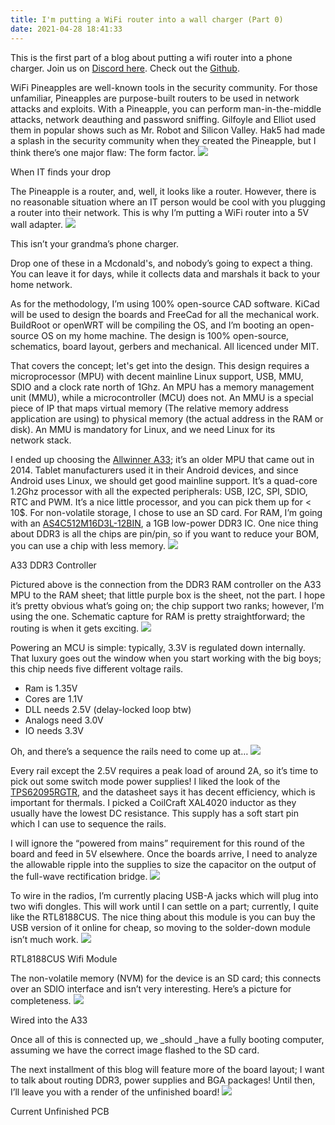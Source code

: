 ```yaml
---
title: I'm putting a WiFi router into a wall charger (Part 0)
date: 2021-04-28 18:41:33
---
```


This is the first part of a blog about putting a wifi router into a phone charger. Join us on [Discord here](https://discord.gg/EtZT7mjNuM). Check out the [Github](https://github.com/Machine-Hum/wifiwart).

WiFi Pineapples are well-known tools in the security community. For those unfamiliar, Pineapples are purpose-built routers to be used in network attacks and exploits. With a Pineapple, you can perform man-in-the-middle attacks, network deauthing and password sniffing. Gilfoyle and Elliot used them in popular shows such as Mr. Robot and Silicon Valley. Hak5 had made a splash in the security community when they created the Pineapple, but I think there’s one major flaw: The form factor.
![](https://cdn-images-1.medium.com/max/1024/1*qCt5mywjpZ9qsblO9COfAg.png)<figcaption>When IT finds your drop</figcaption>

The Pineapple is a router, and, well, it looks like a router. However, there is no reasonable situation where an IT person would be cool with you plugging a router into their network. This is why I’m putting a WiFi router into a 5V wall adapter.
![](https://cdn-images-1.medium.com/max/360/0*jUoQD3Udknc9b5Lx.jpg)<figcaption>This isn’t your grandma’s phone charger.</figcaption>

Drop one of these in a Mcdonald's, and nobody’s going to expect a thing. You can leave it for days, while it collects data and marshals it back to your home network.

As for the methodology, I’m using 100% open-source CAD software. KiCad will be used to design the boards and FreeCad for all the mechanical work. BuildRoot or openWRT will be compiling the OS, and I’m booting an open-source OS on my home machine. The design is 100% open-source, schematics, board layout, gerbers and mechanical. All licenced under MIT.

That covers the concept; let's get into the design. This design requires a microprocessor (MPU) with decent mainline Linux support, USB, MMU, SDIO and a clock rate north of 1Ghz. An MPU has a memory management unit (MMU), while a microcontroller (MCU) does not. An MMU is a special piece of IP that maps virtual memory (The relative memory address application are using) to physical memory (the actual address in the RAM or disk). An MMU is mandatory for Linux, and we need Linux for its network stack.

I ended up choosing the [Allwinner A33](http://dl.linux-sunxi.org/A33/A33_Datasheet_release1.0.pdf); it’s an older MPU that came out in 2014\. Tablet manufacturers used it in their Android devices, and since Android uses Linux, we should get good mainline support. It’s a quad-core 1.2Ghz processor with all the expected peripherals: USB, I2C, SPI, SDIO, RTC and PWM. It’s a nice little processor, and you can pick them up for &lt; 10$. For non-volatile storage, I chose to use an SD card. For RAM, I’m going with an [AS4C512M16D3L-12BIN](https://www.digikey.ca/en/products/detail/alliance-memory-inc/AS4C512M16D3L-12BIN/5298018), a 1GB low-power DDR3 IC. One nice thing about DDR3 is all the chips are pin/pin, so if you want to reduce your BOM, you can use a chip with less memory.
![](https://cdn-images-1.medium.com/max/880/1*MOheNg8OwJlXztrkLQ0BVg.png)<figcaption>A33 DDR3 Controller</figcaption>

Pictured above is the connection from the DDR3 RAM controller on the A33 MPU to the RAM sheet; that little purple box is the sheet, not the part. I hope it’s pretty obvious what’s going on; the chip support two ranks; however, I’m using the one. Schematic capture for RAM is pretty straightforward; the routing is when it gets exciting.
![](https://cdn-images-1.medium.com/max/687/1*azmSTnmml7T1RAisa1f8Cw.png)

Powering an MCU is simple: typically, 3.3V is regulated down internally. That luxury goes out the window when you start working with the big boys; this chip needs five different voltage rails.

*   Ram is 1.35V
*   Cores are 1.1V
*   DLL needs 2.5V (delay-locked loop btw)
*   Analogs need 3.0V
*   IO needs 3.3V

Oh, and there’s a sequence the rails need to come up at…
![](https://cdn-images-1.medium.com/max/791/1*4yhmL3XwoOBbnbJczjez8w.png)

Every rail except the 2.5V requires a peak load of around 2A, so it’s time to pick out some switch mode power supplies! I liked the look of the [TPS62095RGTR](https://www.digikey.ca/en/products/detail/texas-instruments/TPS62095RGTR/4864096?s=N4IgTCBcDaICoAUDKA2MAGAnAVgEoHE5cQBdAXyA), and the datasheet says it has decent efficiency, which is important for thermals. I picked a CoilCraft XAL4020 inductor as they usually have the lowest DC resistance. This supply has a soft start pin which I can use to sequence the rails.

I will ignore the “powered from mains” requirement for this round of the board and feed in 5V elsewhere. Once the boards arrive, I need to analyze the allowable ripple into the supplies to size the capacitor on the output of the full-wave rectification bridge.
![](https://cdn-images-1.medium.com/max/1024/1*UlCEsWA3yrhYbNR9BjIWpQ.png)

To wire in the radios, I’m currently placing USB-A jacks which will plug into two wifi dongles. This will work until I can settle on a part; currently, I quite like the RTL8188CUS. The nice thing about this module is you can buy the USB version of it online for cheap, so moving to the solder-down module isn’t much work.
![](https://cdn-images-1.medium.com/max/1000/0*aecZO7mALwapizCg.jpg)<figcaption>RTL8188CUS Wifi Module</figcaption>

The non-volatile memory (NVM) for the device is an SD card; this connects over an SDIO interface and isn’t very interesting. Here’s a picture for completeness.
![](https://cdn-images-1.medium.com/max/807/1*NqowVLbQVRtGe_EX4Wecmg.png)<figcaption>Wired into the A33</figcaption>

Once all of this is connected up, we _should _have a fully booting computer, assuming we have the correct image flashed to the SD card.

The next installment of this blog will feature more of the board layout; I want to talk about routing DDR3, power supplies and BGA packages! Until then, I’ll leave you with a render of the unfinished board!
![](https://cdn-images-1.medium.com/max/1024/1*H4jzZ_CwTjGwbOibf98FfA.png)<figcaption>Current Unfinished PCB</figcaption>

